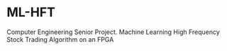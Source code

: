 # ML-HFT
Computer Engineering Senior Project. Machine Learning High Frequency Stock Trading Algorithm on an FPGA
